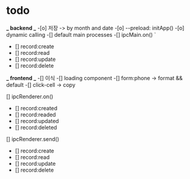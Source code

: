 # todo

**_ backend _** -[o] 저장 -> by month and date -[o] --preload: initApp() -[o] dynamic calling
-[] default main processes
-[] ipcMain.on()
`

- [] record:create
- [] record:read
- [] record:update
- [] record:delete

**_ frontend _**
-[] 이식
-[] loading component
-[] form:phone -> format && default
-[] click-cell -> copy

[] ipcRenderer.on()

- [] record:created
- [] record:readed
- [] record:updated
- [] record:deleted

[] ipcRenderer.send()

- [] record:create
- [] record:read
- [] record:update
- [] record:delete

